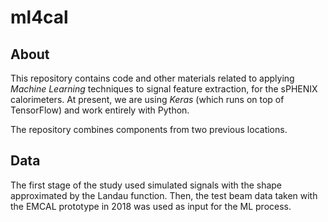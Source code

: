 # ml4cal

## About

This repository contains code and other materials
related to applying _Machine Learning_ techniques
to signal feature extraction, for the sPHENIX calorimeters.
At present, we are using _Keras_ (which runs on top of TensorFlow)
and work entirely with Python.

The repository combines components from two previous locations.

## Data

The first stage of the study used simulated signals
with the shape approximated by the Landau function.
Then, the test beam data taken with the EMCAL prototype
in 2018 was used as input for the ML process.

